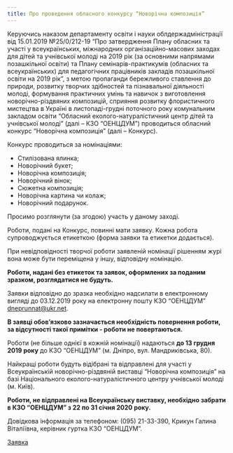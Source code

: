 ```yaml
---
title: Про проведення обласного конкурсу “Новорічна композиція”
---
```


Керуючись наказом департаменту освіти і науки облдержадміністрації від 15.01.2019 №25/0/212-19 “Про затвердження Плану обласних та участі у всеукраїнських, міжнародних організаційно-масових заходах для дітей та учнівської молоді на 2019 рік (за основними напрямами позашкільної освіти) та Плану семінарів-практикумів (обласних та всеукраїнських) для педагогічних працівників закладів позашкільної освіти на 2019 рік”, з метою пропаганди бережливого ставлення до природи, розвитку творчих здібностей та пізнавальної діяльності молоді, формування практичних умінь та навичок з виготовлення новорічно-різдвяних композицій, сприяння розвитку флористичного мистецтва в Україні в листопаді-грудні поточного року комунальним закладом освіти “Обласний еколого-натуралістичний центр дітей та учнівської молоді” (далі – КЗО “ОЕНЦДУМ”) проводиться обласний конкурс “Новорічна композиція” (далі – Конкурс).

Конкурс проводиться за номінаціями:

- Стилізована ялинка;
- Новорічний букет;
- Новорічна композиція;
- Новорічний вінок;
- Сюжетна композиція;
- Новорічна картина чи колаж;
- Новорічний подарунок.

Просимо розглянути (за згодою) участь у даному заході.

Роботи, подані на Конкурс, повинні мати заявку. Кожна робота супроводжується етикеткою (форма заявки та етикетки додається).

При невідповідності творчої роботи заявленій номінації рішенням журі вона може бути переміщена у іншу, відповідну номінацію.

**Роботи, надані без етикеток та заявок, оформлених за поданим зразком, розглядатися не будуть.**

Заявки відповідно до зразка необхідно надсилати в електронному вигляді до 03.12.2019 року на електронну пошту КЗО “ОЕНЦДУМ” dneprunnat@ukr.net.

**В заявці обов’язково зазначається необхідність повернення роботи, за відсутності такої примітки - роботи не повертаються.**

Роботи (не більше однієї в кожній номінації) надаються **до 13 грудня 2019 року** до КЗО “ОЕНЦДУМ” (м. Дніпро, вул. Мандриківська, 80).

Найкращі роботи будуть відібрані та відправлені для участі у Всеукраїнській новорічно-різдвяній виставці “Новорічна композиція” на базі Національного еколого-натуралістичного центру учнівської молоді (м. Київ).

**Роботи, не відправлені на Всеукраїнську виставку, необхідно забрати в КЗО “ОЕНЦДУМ” з 22 по 31 січня 2020 року.**

Довідкова інформація за телефоном: (095) 21-33-390, Крикун Галина Віталіївна, керівник гуртка КЗО “ОЕНЦДУМ”.

<pdf src="1.pdf"></pdf>

[Заявка](1.doc)
